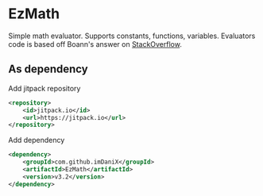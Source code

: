 # EzMath

Simple math evaluator. Supports constants, functions, variables.
Evaluators code is based off Boann's answer on [StackOverflow](https://stackoverflow.com/a/26227947/9819521).

## As dependency
Add jitpack repository
```xml
<repository>
    <id>jitpack.io</id>
    <url>https://jitpack.io</url>
</repository>
```
Add dependency
```xml
<dependency>
    <groupId>com.github.imDaniX</groupId>
    <artifactId>EzMath</artifactId>
    <version>v3.2</version>
</dependency>
```
